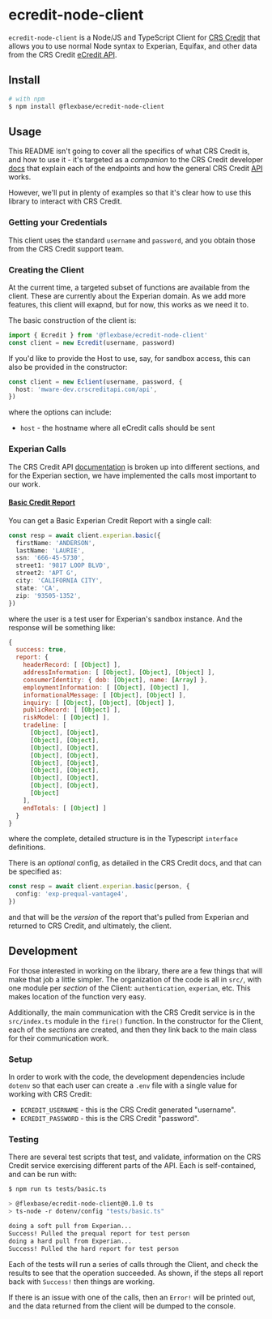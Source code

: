 # ecredit-node-client

`ecredit-node-client` is a Node/JS and TypeScript Client for
[CRS Credit](https://crscreditapi.com) that allows you to use normal Node
syntax to Experian, Equifax, and other data from the CRS Credit
[eCredit API](https://crscreditapi.com/signup-smart-api/).

## Install

```bash
# with npm
$ npm install @flexbase/ecredit-node-client
```

## Usage

This README isn't going to cover all the specifics of what CRS Credit is,
and how to use it - it's targeted as a _companion_ to the CRS Credit developer
[docs](https://crsecreditdataapi.redoc.ly/)
that explain each of the endpoints and how the general CRS Credit
[API](https://crsecreditdataapi.redoc.ly/) works.

However, we'll put in plenty of examples so that it's clear how to use this
library to interact with CRS Credit.

### Getting your Credentials

This client uses the standard `username` and `password`, and you obtain those
from the CRS Credit support team.

### Creating the Client

At the current time, a targeted subset of functions are available from the
client. These are currently about the Experian domain. As we add more features,
this client will exapnd, but for now, this works as we need it to.

The basic construction of the client is:

```typescript
import { Ecredit } from '@flexbase/ecredit-node-client'
const client = new Ecredit(username, password)
```

If you'd like to provide the Host to use, say, for sandbox access,
this can also be provided in the constructor:

```typescript
const client = new Eclient(username, password, {
  host: 'mware-dev.crscreditapi.com/api',
})
```

where the options can include:

* `host` - the hostname where all eCredit calls should be sent

### Experian Calls

The CRS Credit API
[documentation](https://crsecreditdataapi.redoc.ly/) is broken up into
different sections, and for the Experian section, we have implemented
the calls most important to our work.

#### [Basic Credit Report](https://crsecreditdataapi.redoc.ly/tag/Experian#operation/creditReportBasic_1)

You can get a Basic Experian Credit Report with a single call:

```typescript
const resp = await client.experian.basic({
  firstName: 'ANDERSON',
  lastName: 'LAURIE',
  ssn: '666-45-5730',
  street1: '9817 LOOP BLVD',
  street2: 'APT G',
  city: 'CALIFORNIA CITY',
  state: 'CA',
  zip: '93505-1352',
})
```

where the user is a test user for Experian's sandbox instance. And the
response will be something like:

```javascript
{
  success: true,
  report: {
    headerRecord: [ [Object] ],
    addressInformation: [ [Object], [Object], [Object] ],
    consumerIdentity: { dob: [Object], name: [Array] },
    employmentInformation: [ [Object], [Object] ],
    informationalMessage: [ [Object], [Object] ],
    inquiry: [ [Object], [Object], [Object] ],
    publicRecord: [ [Object] ],
    riskModel: [ [Object] ],
    tradeline: [
      [Object], [Object],
      [Object], [Object],
      [Object], [Object],
      [Object], [Object],
      [Object], [Object],
      [Object], [Object],
      [Object], [Object],
      [Object], [Object],
      [Object]
    ],
    endTotals: [ [Object] ]
  }
}
```

where the complete, detailed structure is in the Typescript `interface`
definitions.

There is an _optional_ config, as detailed in the CRS Credit docs, and
that can be specified as:

```typescript
const resp = await client.experian.basic(person, {
  config: 'exp-prequal-vantage4',
})
```

and that will be the _version_ of the report that's pulled from Experian
and returned to CRS Credit, and ultimately, the client.


## Development

For those interested in working on the library, there are a few things that
will make that job a little simpler. The organization of the code is all in
`src/`, with one module per _section_ of the Client: `authentication`,
`experian`, etc. This makes location of the function very easy.

Additionally, the main communication with the CRS Credit service is in the
`src/index.ts` module in the `fire()` function. In the constructor for the
Client, each of the _sections_ are created, and then they link back to the
main class for their communication work.

### Setup

In order to work with the code, the development dependencies include `dotenv`
so that each user can create a `.env` file with a single value for working
with CRS Credit:

* `ECREDIT_USERNAME` - this is the CRS Credit generated "username".
* `ECREDIT_PASSWORD` - this is the CRS Credit "password".

### Testing

There are several test scripts that test, and validate, information on the
CRS Credit service exercising different parts of the API. Each is
self-contained, and can be run with:

```bash
$ npm run ts tests/basic.ts

> @flexbase/ecredit-node-client@0.1.0 ts
> ts-node -r dotenv/config "tests/basic.ts"

doing a soft pull from Experian...
Success! Pulled the prequal report for test person
doing a hard pull from Experian...
Success! Pulled the hard report for test person
```

Each of the tests will run a series of calls through the Client, and check the
results to see that the operation succeeded. As shown, if the steps all
report back with `Success!` then things are working.

If there is an issue with one of the calls, then an `Error!` will be printed
out, and the data returned from the client will be dumped to the console.
